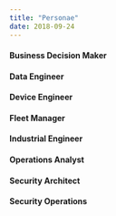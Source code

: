 ```yaml
---
title: "Personae"
date: 2018-09-24
---
```


#### Business Decision Maker

#### Data Engineer

#### Device Engineer 

#### Fleet Manager 

#### Industrial Engineer

#### Operations Analyst

#### Security Architect

#### Security Operations
